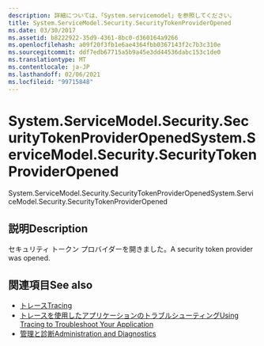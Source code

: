 ```yaml
---
description: 詳細については、「System.servicemodel」を参照してください。
title: System.ServiceModel.Security.SecurityTokenProviderOpened
ms.date: 03/30/2017
ms.assetid: b8222922-35d9-4361-8bc0-d360164a9266
ms.openlocfilehash: a09f20f3fb1e6ae4364fbb0367143f2c7b3c310e
ms.sourcegitcommit: ddf7edb67715a5b9a45e3dd44536dabc153c1de0
ms.translationtype: MT
ms.contentlocale: ja-JP
ms.lasthandoff: 02/06/2021
ms.locfileid: "99715848"
---
```

# <a name="systemservicemodelsecuritysecuritytokenprovideropened"></a><span data-ttu-id="a8d72-103">System.ServiceModel.Security.SecurityTokenProviderOpened</span><span class="sxs-lookup"><span data-stu-id="a8d72-103">System.ServiceModel.Security.SecurityTokenProviderOpened</span></span>

<span data-ttu-id="a8d72-104">System.ServiceModel.Security.SecurityTokenProviderOpened</span><span class="sxs-lookup"><span data-stu-id="a8d72-104">System.ServiceModel.Security.SecurityTokenProviderOpened</span></span>  
  
## <a name="description"></a><span data-ttu-id="a8d72-105">説明</span><span class="sxs-lookup"><span data-stu-id="a8d72-105">Description</span></span>  

 <span data-ttu-id="a8d72-106">セキュリティ トークン プロバイダーを開きました。</span><span class="sxs-lookup"><span data-stu-id="a8d72-106">A security token provider was opened.</span></span>  
  
## <a name="see-also"></a><span data-ttu-id="a8d72-107">関連項目</span><span class="sxs-lookup"><span data-stu-id="a8d72-107">See also</span></span>

- [<span data-ttu-id="a8d72-108">トレース</span><span class="sxs-lookup"><span data-stu-id="a8d72-108">Tracing</span></span>](index.md)
- [<span data-ttu-id="a8d72-109">トレースを使用したアプリケーションのトラブルシューティング</span><span class="sxs-lookup"><span data-stu-id="a8d72-109">Using Tracing to Troubleshoot Your Application</span></span>](using-tracing-to-troubleshoot-your-application.md)
- [<span data-ttu-id="a8d72-110">管理と診断</span><span class="sxs-lookup"><span data-stu-id="a8d72-110">Administration and Diagnostics</span></span>](../index.md)
